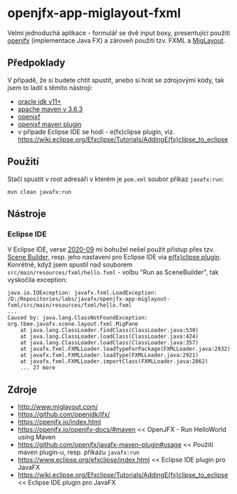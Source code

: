 # openjfx-app-miglayout-fxml
Velmi jednoduchá aplikace - formulář se dvě input boxy, presentující použití [openjfx](https://openjfx.io/index.html) (implementace Java FX) a zároveň použití tzv. FXML a [MigLayout](http://www.miglayout.com/).

## Předpoklady
V případě, že si budete chtít spustit, anebo si hrát se zdrojovými kódy, tak jsem to ladil s těmito nástroji:
* [oracle jdk v11+](https://www.oracle.com/java/technologies/javase-downloads.html)
* [apache maven v 3.6.3](https://archive.apache.org/dist/maven/maven-3/3.6.3/binaries/)
* [openjxf](https://openjfx.io/index.html)
* [openjxf maven plugin](https://github.com/openjfx/javafx-maven-plugin)
* v případe Eclipse IDE se hodí - e(fx)clipse plugin, viz. https://wiki.eclipse.org/Efxclipse/Tutorials/AddingE(fx)clipse_to_eclipse

## Použití
Stačí spustit v root adresáři v kterém je ```pom.xml``` soubor příkaz ```javafx:run```:
```
mvn clean javafx:run
```

## Nástroje

### Eclipse IDE
V Eclipse IDE, verse [2020-09](https://www.eclipse.org/downloads/packages/release/2020-09) mi bohužel nešel použít přístup přes tzv. [Scene Builder](https://www.oracle.com/java/technologies/javase/javafxscenebuilder-info.html), resp. jeho nastavení pro Eclipse IDE via [e(fx)clipse plugin](https://docs.oracle.com/javase/8/scene-builder-2/work-with-java-ides/sb-with-eclipse.htm). Konrétně, když jsem spustil nad souborem ```src/main/resources/fxml/hello.fxml``` - volbu "Run as SceneBuilder", tak vyskočila exception:
```
java.io.IOException: javafx.fxml.LoadException: 
/D:/Repositories/labs/javafx/openjfx-app-miglayout-fxml/src/main/resources/fxml/hello.fxml
...
Caused by: java.lang.ClassNotFoundException: org.tbee.javafx.scene.layout.fxml.MigPane
	at java.lang.ClassLoader.findClass(ClassLoader.java:530)
	at java.lang.ClassLoader.loadClass(ClassLoader.java:424)
	at java.lang.ClassLoader.loadClass(ClassLoader.java:357)
	at javafx.fxml.FXMLLoader.loadTypeForPackage(FXMLLoader.java:2932)
	at javafx.fxml.FXMLLoader.loadType(FXMLLoader.java:2921)
	at javafx.fxml.FXMLLoader.importClass(FXMLLoader.java:2862)
	... 27 more
```

## Zdroje
* http://www.miglayout.com/
* https://github.com/openjdk/jfx/
* https://openjfx.io/index.html
* https://openjfx.io/openjfx-docs/#maven << OpenJFX - Run HelloWorld using Maven
* https://github.com/openjfx/javafx-maven-plugin#usage << Použití maven plugin-u, resp. příkazu ```javafx:run```
* https://www.eclipse.org/efxclipse/index.html << Eclipse IDE plugin pro JavaFX
* https://wiki.eclipse.org/Efxclipse/Tutorials/AddingE(fx)clipse_to_eclipse << Eclipse IDE plugin pro JavaFX
